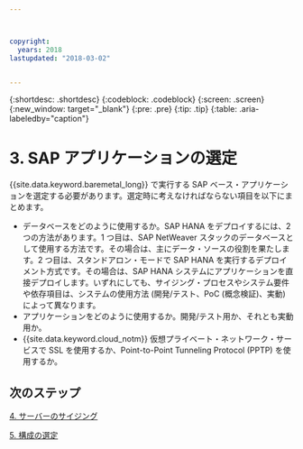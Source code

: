 ```yaml
---



copyright:
  years: 2018
lastupdated: "2018-03-02"


---
```


{:shortdesc: .shortdesc}
{:codeblock: .codeblock}
{:screen: .screen}
{:new_window: target="_blank"}
{:pre: .pre}
{:tip: .tip}
{:table: .aria-labeledby="caption"}


# 3. SAP アプリケーションの選定

{{site.data.keyword.baremetal_long}} で実行する SAP ベース・アプリケーションを選定する必要があります。選定時に考えなければならない項目を以下にまとめます。

 * データベースをどのように使用するか。SAP HANA をデプロイするには、2 つの方法があります。1 つ目は、SAP NetWeaver スタックのデータベースとして使用する方法です。その場合は、主にデータ・ソースの役割を果たします。2 つ目は、スタンドアロン・モードで SAP HANA を実行するデプロイメント方式です。その場合は、SAP HANA システムにアプリケーションを直接デプロイします。いずれにしても、サイジング・プロセスやシステム要件や依存項目は、システムの使用方法 (開発/テスト、PoC (概念検証)、実動) によって異なります。
 * アプリケーションをどのように使用するか。開発/テスト用か、それとも実動用か。
 * {{site.data.keyword.cloud_notm}} 仮想プライベート・ネットワーク・サービスで SSL を使用するか、Point-to-Point Tunneling Protocol (PPTP) を使用するか。
  
## 次のステップ

  [4. サーバーのサイジング](/docs/infrastructure/sap-hana/hana-size-server.html)
  
  [5. 構成の選定](/docs/infrastructure/sap-hana/hana-determine-configuration.html)
